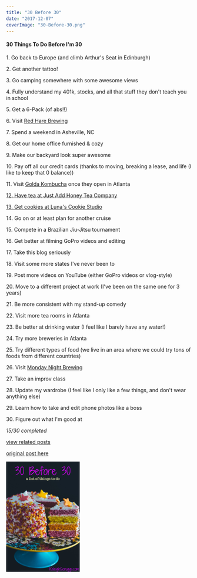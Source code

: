 ```yaml
---
title: "30 Before 30"
date: "2017-12-07"
coverImage: "30-Before-30.png"
---
```


#### 30 Things To Do Before I'm 30

1\. Go back to Europe (and climb Arthur's Seat in Edinburgh)

2\. Get another tattoo!

3\. Go camping somewhere with some awesome views

4\. Fully understand my 401k, stocks, and all that stuff they don't teach you in school

5\. Get a 6-Pack (of abs!!)

6\. Visit [Red Hare Brewing](http://www.redharebrewing.com/)

7\. Spend a weekend in Asheville, NC

8\. Get our home office furnished & cozy

9\. Make our backyard look super awesome

10\. Pay off all our credit cards (thanks to moving, breaking a lease, and life (I like to keep that 0 balance))

11\. Visit [Golda Kombucha](https://www.culturedsouth.com/visit) once they open in Atlanta

[12\. Have tea at Just Add Honey Tea Company](https://kaleighblogs.com/2018/01/just-add-honey-tea-company/)

[13\. Get cookies at Luna's Cookie Studio](https://kaleighblogs.com/2018/05/lunas-cookie-studio/)

14\. Go on or at least plan for another cruise

15\. Compete in a Brazilian Jiu-Jitsu tournament

16\. Get better at filming GoPro videos and editing

17\. Take this blog seriously

18\. Visit some more states I've never been to

19\. Post more videos on YouTube (either GoPro videos or vlog-style)

20\. Move to a different project at work (I've been on the same one for 3 years)

21\. Be more consistent with my stand-up comedy

22\. Visit more tea rooms in Atlanta

23\. Be better at drinking water (I feel like I barely have any water!)

24\. Try more breweries in Atlanta

25\. Try different types of food (we live in an area where we could try tons of foods from different countries)

26\. Visit [Monday Night Brewing](https://mondaynightbrewing.com/)

27\. Take an improv class

28\. Update my wardrobe (I feel like I only like a few things, and don't wear anything else)

29\. Learn how to take and edit phone photos like a boss

30\. Figure out what I'm good at

_15/30 completed_

[view related posts](https://kaleighscruggs.com)

[original post here](https://kaleighscruggs.com/blog/30-before-30)

![](images/30-Before-30-1-200x300.png)
